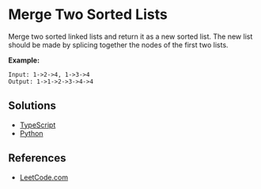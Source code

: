 # Merge Two Sorted Lists #

Merge two sorted linked lists and return it as a new sorted list. The new list should be made by splicing together the nodes of the first two lists.

**Example:**

```pseudo
Input: 1->2->4, 1->3->4
Output: 1->1->2->3->4->4
```

## Solutions ##

- [TypeScript](../../data_structures/linked_list/typescript/mergeSortedLinkedLists.ts)
- [Python](../../data_structures/linked_list/python/merge_sorted_linked_lists.py)

## References ##

- [LeetCode.com](https://leetcode.com/problems/merge-two-sorted-lists)
